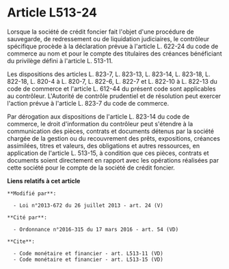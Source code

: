 # Article L513-24

Lorsque la société de crédit foncier fait l'objet d'une procédure de sauvegarde, de redressement ou de liquidation
judiciaires, le contrôleur spécifique procède à la déclaration prévue à l'article L. 622-24 du code de commerce au nom et
pour le compte des titulaires des créances bénéficiant du privilège défini à l'article L. 513-11. 

Les dispositions des articles L. 823-7, L. 823-13, L. 823-14, L. 823-18, L. 822-18, L. 820-4 à L. 820-7, L. 822-6, L. 822-7
et L. 822-10 à L. 822-13 du code de commerce et l'article L. 612-44 du présent code sont applicables au contrôleur.
L'Autorité de contrôle prudentiel et de résolution peut exercer l'action prévue à l'article L. 823-7 du code de commerce. 

Par dérogation aux dispositions de l'article L. 823-14 du code de commerce, le droit d'information du contrôleur peut
s'étendre à la communication des pièces, contrats et documents détenus par la société chargée de la gestion ou du
recouvrement des prêts, expositions, créances assimilées, titres et valeurs, des obligations et autres ressources, en
application de l'article L. 513-15, à condition que ces pièces, contrats et documents soient directement en rapport avec les
opérations réalisées par cette société pour le compte de la société de crédit foncier.

**Liens relatifs à cet article**

	**Modifié par**:

	  - Loi n°2013-672 du 26 juillet 2013 - art. 24 (V)

	**Cité par**:

	  - Ordonnance n°2016-315 du 17 mars 2016 - art. 54 (VD)

	**Cite**:

	  - Code monétaire et financier - art. L513-11 (VD)
	  - Code monétaire et financier - art. L513-15 (VD)
